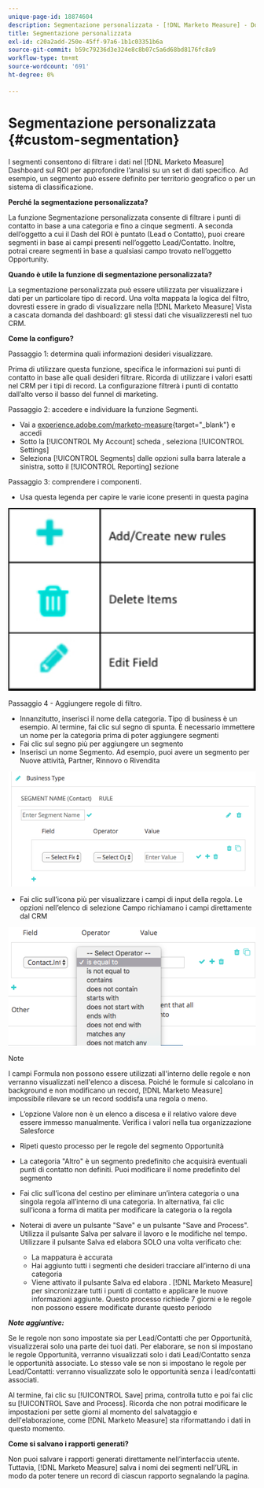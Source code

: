 ```yaml
---
unique-page-id: 18874604
description: Segmentazione personalizzata - [!DNL Marketo Measure] - Documentazione del prodotto
title: Segmentazione personalizzata
exl-id: c20a2add-250e-45ff-97a6-1b1c03351b6a
source-git-commit: b59c79236d3e324e8c8b07c5a6d68bd8176fc8a9
workflow-type: tm+mt
source-wordcount: '691'
ht-degree: 0%

---
```


# Segmentazione personalizzata {#custom-segmentation}

I segmenti consentono di filtrare i dati nel [!DNL Marketo Measure] Dashboard sul ROI per approfondire l’analisi su un set di dati specifico. Ad esempio, un segmento può essere definito per territorio geografico o per un sistema di classificazione.

**Perché la segmentazione personalizzata?**

La funzione Segmentazione personalizzata consente di filtrare i punti di contatto in base a una categoria e fino a cinque segmenti. A seconda dell’oggetto a cui il Dash del ROI è puntato (Lead o Contatto), puoi creare segmenti in base ai campi presenti nell’oggetto Lead/Contatto. Inoltre, potrai creare segmenti in base a qualsiasi campo trovato nell’oggetto Opportunity.

**Quando è utile la funzione di segmentazione personalizzata?**

La segmentazione personalizzata può essere utilizzata per visualizzare i dati per un particolare tipo di record. Una volta mappata la logica del filtro, dovresti essere in grado di visualizzare nella [!DNL Marketo Measure] Vista a cascata domanda del dashboard: gli stessi dati che visualizzeresti nel tuo CRM.

**Come la configuro?**

Passaggio 1: determina quali informazioni desideri visualizzare.

Prima di utilizzare questa funzione, specifica le informazioni sui punti di contatto in base alle quali desideri filtrare. Ricorda di utilizzare i valori esatti nel CRM per i tipi di record. La configurazione filtrerà i punti di contatto dall’alto verso il basso del funnel di marketing.

Passaggio 2: accedere e individuare la funzione Segmenti.

* Vai a [experience.adobe.com/marketo-measure](https://experience.adobe.com/marketo-measure){target="_blank"} e accedi
* Sotto la [!UICONTROL My Account] scheda , seleziona [!UICONTROL Settings]
* Seleziona [!UICONTROL Segments] dalle opzioni sulla barra laterale a sinistra, sotto il [!UICONTROL Reporting] sezione

Passaggio 3: comprendere i componenti.

* Usa questa legenda per capire le varie icone presenti in questa pagina

![](assets/1.png)

Passaggio 4 - Aggiungere regole di filtro.

* Innanzitutto, inserisci il nome della categoria. Tipo di business è un esempio. Al termine, fai clic sul segno di spunta. È necessario immettere un nome per la categoria prima di poter aggiungere segmenti
* Fai clic sul segno più per aggiungere un segmento
* Inserisci un nome Segmento. Ad esempio, puoi avere un segmento per Nuove attività, Partner, Rinnovo o Rivendita

![](assets/2.png)

* Fai clic sull’icona più per visualizzare i campi di input della regola. Le opzioni nell’elenco di selezione Campo richiamano i campi direttamente dal CRM

![](assets/3.png)

>[!NOTE]
>
>I campi Formula non possono essere utilizzati all&#39;interno delle regole e non verranno visualizzati nell&#39;elenco a discesa. Poiché le formule si calcolano in background e non modificano un record, [!DNL Marketo Measure] impossibile rilevare se un record soddisfa una regola o meno.

* L’opzione Valore non è un elenco a discesa e il relativo valore deve essere immesso manualmente. Verifica i valori nella tua organizzazione Salesforce
* Ripeti questo processo per le regole del segmento Opportunità
* La categoria &quot;Altro&quot; è un segmento predefinito che acquisirà eventuali punti di contatto non definiti. Puoi modificare il nome predefinito del segmento
* Fai clic sull’icona del cestino per eliminare un’intera categoria o una singola regola all’interno di una categoria. In alternativa, fai clic sull’icona a forma di matita per modificare la categoria o la regola
* Noterai di avere un pulsante &quot;Save&quot; e un pulsante &quot;Save and Process&quot;. Utilizza il pulsante Salva per salvare il lavoro e le modifiche nel tempo. Utilizzare il pulsante Salva ed elabora SOLO una volta verificato che:

   * La mappatura è accurata
   * Hai aggiunto tutti i segmenti che desideri tracciare all’interno di una categoria
   * Viene attivato il pulsante Salva ed elabora . [!DNL Marketo Measure] per sincronizzare tutti i punti di contatto e applicare le nuove informazioni aggiunte. Questo processo richiede 7 giorni e le regole non possono essere modificate durante questo periodo

**_Note aggiuntive:_**

Se le regole non sono impostate sia per Lead/Contatti che per Opportunità, visualizzerai solo una parte dei tuoi dati. Per elaborare, se non si impostano le regole Opportunità, verranno visualizzati solo i dati Lead/Contatto senza le opportunità associate. Lo stesso vale se non si impostano le regole per Lead/Contatti: verranno visualizzate solo le opportunità senza i lead/contatti associati.

Al termine, fai clic su [!UICONTROL Save] prima, controlla tutto e poi fai clic su [!UICONTROL Save and Process]. Ricorda che non potrai modificare le impostazioni per sette giorni al momento del salvataggio e dell&#39;elaborazione, come [!DNL Marketo Measure] sta riformattando i dati in questo momento.

**Come si salvano i rapporti generati?**

Non puoi salvare i rapporti generati direttamente nell’interfaccia utente. Tuttavia, [!DNL Marketo Measure] salva i nomi dei segmenti nell’URL in modo da poter tenere un record di ciascun rapporto segnalando la pagina.
